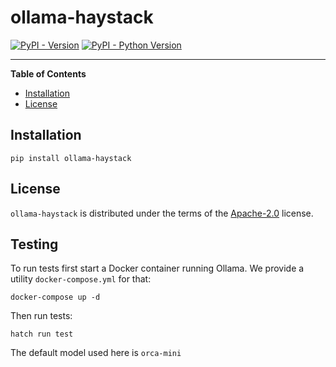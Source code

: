 # ollama-haystack

[![PyPI - Version](https://img.shields.io/pypi/v/ollama-haystack.svg)](https://pypi.org/project/ollama-haystack)
[![PyPI - Python Version](https://img.shields.io/pypi/pyversions/ollama-haystack.svg)](https://pypi.org/project/ollama-haystack)

-----

**Table of Contents**

- [Installation](#installation)
- [License](#license)

## Installation

```console
pip install ollama-haystack
```

## License

`ollama-haystack` is distributed under the terms of the [Apache-2.0](https://spdx.org/licenses/Apache-2.0.html) license.

## Testing

To run tests first start a Docker container running Ollama. We provide a utility `docker-compose.yml` for that:

```console
docker-compose up -d
```

Then run tests:

```console
hatch run test
```

The default model used here is ``orca-mini``